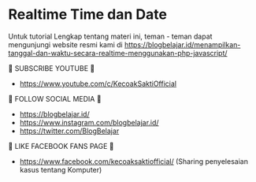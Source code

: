 # Realtime Time dan Date
Untuk tutorial Lengkap tentang materi ini, teman - teman dapat mengunjungi website resmi kami di https://blogbelajar.id/menampilkan-tanggal-dan-waktu-secara-realtime-menggunakan-php-javascript/

📢 SUBSCRIBE YOUTUBE 📢 
- https://www.youtube.com/c/KecoakSaktiOfficial


📢 FOLLOW SOCIAL MEDIA 📢 
- https://blogbelajar.id/
- https://www.instagram.com/blogbelajar.id/
- https://twitter.com/BlogBelajar


📢 LIKE FACEBOOK FANS PAGE 📢 
- https://www.facebook.com/kecoaksaktiofficial/ (Sharing penyelesaian kasus tentang Komputer)


